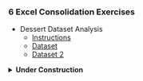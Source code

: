 ### 6 Excel Consolidation Exercises
  - Dessert Dataset Analysis
    - [Instructions](./Dessert%20Shop%20Analysis%20Instructions.docx)
    - [Dataset](./dessert_dataset.csv)
    - [Dataset 2](./dessert_dataset_2.csv)

<details>
<summary><b>Under Construction</b></summary>
  - Olympics Dataset Analysis
    - [Instructions](./Olympic%20Dataset%20Analysis%20Instructions.docx)
    - [Dataset](./olympic_dataset.csv)
  - Travel Destinations Dataset Analysis
    - [Instructions](./Travel%20Destinations%20Dataset%20Analysis%20Instructions.docx)
    - [Dataset](./travel_dataset.csv)
</details>

